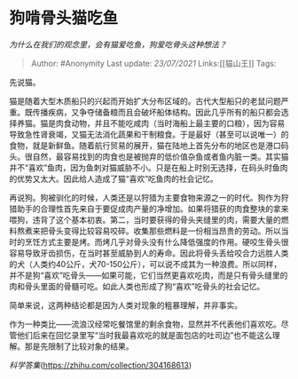 # 狗啃骨头猫吃鱼
*为什么在我们的观念里，会有猫爱吃鱼，狗爱吃骨头这种想法？*

> Author: #Anonymity
> Last update: *23/07/2021*
> Links:[[猫山王]]
> Tags:

先说猫。

猫是随着大型木质船只的兴起而开始扩大分布区域的。古代大型船只的老鼠问题严重。既传播疾病，又争夺储备粮而且会破坏船体结构。因此几乎所有的船只都会选择养猫。猫是肉食动物，并且不能吃咸肉（当时海船上最主要的口粮），因为容易导致急性肾衰竭，又猫无法消化蔬果和干制粮食。于是最好（甚至可以说唯一）的食物，就是新鲜鱼。随着航行贸易的展开，猫在陆地上首先分布的地区也是港口码头。很自然，最容易找到的肉食也是被抛弃的低价值杂鱼或者鱼内脏一类。其实猫并不“喜欢”鱼肉，因为鱼刺对猫威胁不小。只是在船上时别无选择，在码头时鱼肉的优势又太大。因此给人造成了猫“喜欢”吃鱼肉的社会记忆。

再说狗。狗被驯化的时候，人类还是以狩猎为主要食物来源之一的时代。狗作为狩猎助手的合理性首先来自于要促成肉产量的净增加。如果将猎获的肉食整块的拿来喂狗，违背了这个基本初衷。第二，当时要获得的骨头夹缝里的肉，需要大量的燃料熬煮来把骨头变得比较容易咬碎。收集那些燃料是一份相当昂贵的劳动。所以当时的烹饪方式主要是烤。而烤几乎对骨头没有什么降低强度的作用。硬咬生骨头很容易导致牙齿损伤，在当时甚至威胁到人的寿命。因此将骨头丢给咬合力远胜人类的犬（人类约40公斤，犬70-150公斤），可以说不成其为一种浪费。所以同样，并不是狗“喜欢”吃骨头——如果可能，它们当然更喜欢吃肉，而是只有骨头缝里的肉和骨头里面的骨髓可吃。如此人类也形成了狗“喜欢”吃骨头的社会记忆。

简单来说，这两种结论都是因为人类对现象的粗暴理解，并非事实。

作为一种类比——流浪汉经常吃餐馆里的剩余食物，显然并不代表他们喜欢吃。尽管他们后来在回忆录里写“当时我最喜欢吃的就是面包店的吐司边”也不能这么理解。那是先限制了比较对象的结果。

*科学答集*(https://zhihu.com/collection/304168613)
